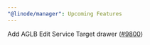 ```yaml
---
"@linode/manager": Upcoming Features
---
```


Add AGLB Edit Service Target drawer ([#9800](https://github.com/linode/manager/pull/9800))

